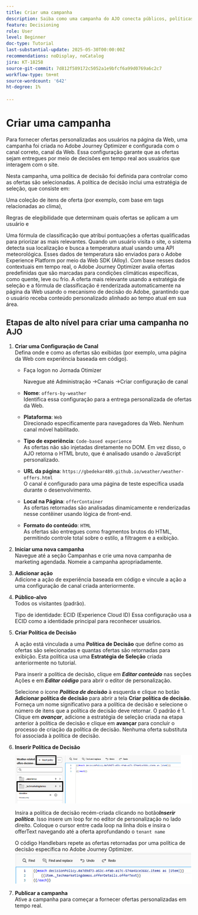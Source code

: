 ```yaml
---
title: Criar uma campanha
description: Saiba como uma campanha do AJO conecta públicos, políticas de decisão e canais para fornecer ofertas personalizadas no momento certo nos pontos de contato do cliente.
feature: Decisioning
role: User
level: Beginner
doc-type: Tutorial
last-substantial-update: 2025-05-30T00:00:00Z
recommendations: noDisplay, noCatalog
jira: KT-18258
source-git-commit: 7d812f589172c5052a1e9bfcf6a99d0769a6c2c7
workflow-type: tm+mt
source-wordcount: '642'
ht-degree: 1%

---
```


# Criar uma campanha

Para fornecer ofertas personalizadas aos usuários na página da Web, uma campanha foi criada no Adobe Journey Optimizer e configurada com o canal correto, canal da Web. Essa configuração garante que as ofertas sejam entregues por meio de decisões em tempo real aos usuários que interagem com o site.

Nesta campanha, uma política de decisão foi definida para controlar como as ofertas são selecionadas. A política de decisão inclui uma estratégia de seleção, que consiste em:

Uma coleção de itens de oferta (por exemplo, com base em tags relacionadas ao clima),

Regras de elegibilidade que determinam quais ofertas se aplicam a um usuário e

Uma fórmula de classificação que atribui pontuações a ofertas qualificadas para priorizar as mais relevantes.
Quando um usuário visita o site, o sistema detecta sua localização e busca a temperatura atual usando uma API meteorológica. Esses dados de temperatura são enviados para o Adobe Experience Platform por meio da Web SDK (Alloy). Com base nesses dados contextuais em tempo real, o Adobe Journey Optimizer avalia ofertas predefinidas que são marcadas para condições climáticas específicas, como quente, leve ou frio. A oferta mais relevante usando a estratégia de seleção e a fórmula de classificação é renderizada automaticamente na página da Web usando o mecanismo de decisão do Adobe, garantindo que o usuário receba conteúdo personalizado alinhado ao tempo atual em sua área.


## Etapas de alto nível para criar uma campanha no AJO

1. **Criar uma Configuração de Canal**\
   Defina onde e como as ofertas são exibidas (por exemplo, uma página da Web com experiência baseada em código).
   - Faça logon no Jornada Otimizer

     Navegue até Administração ->Canais ->Criar configuração de canal
   - **Nome**: `offers-by-weather`\
     Identifica essa configuração para a entrega personalizada de ofertas da Web.

   - **Plataforma**: `Web`\
     Direcionado especificamente para navegadores da Web. Nenhum canal móvel habilitado.

   - **Tipo de experiência**: `Code-based experience`\
     As ofertas não são injetadas diretamente no DOM. Em vez disso, o AJO retorna o HTML bruto, que é analisado usando o JavaScript personalizado.

   - **URL da página**: `https://gbedekar489.github.io/weather/weather-offers.html`\
     O canal é configurado para uma página de teste específica usada durante o desenvolvimento.

   - **Local na Página**: `offerContainer`\
     As ofertas retornadas são analisadas dinamicamente e renderizadas nesse contêiner usando lógica de front-end.

   - **Formato do conteúdo**: `HTML`\
     As ofertas são entregues como fragmentos brutos do HTML, permitindo controle total sobre o estilo, a filtragem e a exibição.


2. **Iniciar uma nova campanha**\
   Navegue até a seção Campanhas e crie uma nova campanha de marketing agendada. Nomeie a campanha apropriadamente.

3. **Adicionar ação**\
   Adicione a ação de experiência baseada em código e vincule a ação a uma configuração de canal criada anteriormente.



4. **Público-alvo**\
   Todos os visitantes (padrão).

   Tipo de identidade: ECID (Experience Cloud ID)
Essa configuração usa a ECID como a identidade principal para reconhecer usuários.


5. **Criar Política de Decisão**

   A ação está vinculada a uma **Política de Decisão** que define como as ofertas são selecionadas e quantas ofertas são retornadas para exibição. Esta política usa uma **Estratégia de Seleção** criada anteriormente no tutorial.

   Para inserir a política de decisão, clique em **_Editar conteúdo_** nas seções Ações e em **_Editar código_** para abrir o editor de personalização.

   Selecione o ícone _&#x200B;**Política de decisão**&#x200B;_ à esquerda e clique no botão **Adicionar política de decisão** para abrir a tela **Criar política de decisão**. Forneça um nome significativo para a política de decisão e selecione o número de itens que a política de decisão deve retornar. O padrão é 1.
Clique em **_avançar_**, adicione a estratégia de seleção criada na etapa anterior à política de decisão e clique em **avançar** para concluir o processo de criação da política de decisão. Nenhuma oferta substituta foi associada à política de decisão.



6. **Inserir Política de Decisão**

   ![editor-personalização](assets/personalization-editor.png)

   Insira a política de decisão recém-criada clicando no botão _&#x200B;**Inserir política**&#x200B;_. Isso insere um loop for no editor de personalização no lado direito.
Coloque o cursor entre cada loop na linha dois e insira o offerText navegando até a oferta aprofundando o `tenant name`

   O código Handlebars repete as ofertas retornadas por uma política de decisão específica no Adobe Journey Optimizer.
   ![barra de identificadores](assets/handlebar-code.png)

7. **Publicar a campanha**\
   Ative a campanha para começar a fornecer ofertas personalizadas em tempo real.


